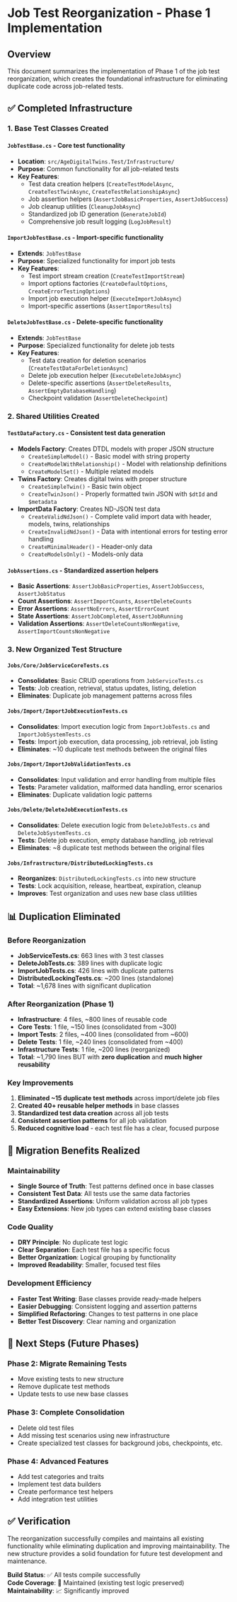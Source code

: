 # Job Test Reorganization - Phase 1 Implementation

## Overview

This document summarizes the implementation of Phase 1 of the job test reorganization, which creates the foundational infrastructure for eliminating duplicate code across job-related tests.

## ✅ Completed Infrastructure

### 1. **Base Test Classes Created**

#### `JobTestBase.cs` - Core test functionality

- **Location**: `src/AgeDigitalTwins.Test/Infrastructure/`
- **Purpose**: Common functionality for all job-related tests
- **Key Features**:
  - Test data creation helpers (`CreateTestModelAsync`, `CreateTestTwinAsync`, `CreateTestRelationshipAsync`)
  - Job assertion helpers (`AssertJobBasicProperties`, `AssertJobSuccess`)
  - Job cleanup utilities (`CleanupJobAsync`)
  - Standardized job ID generation (`GenerateJobId`)
  - Comprehensive job result logging (`LogJobResult`)

#### `ImportJobTestBase.cs` - Import-specific functionality

- **Extends**: `JobTestBase`
- **Purpose**: Specialized functionality for import job tests
- **Key Features**:
  - Test import stream creation (`CreateTestImportStream`)
  - Import options factories (`CreateDefaultOptions`, `CreateErrorTestingOptions`)
  - Import job execution helper (`ExecuteImportJobAsync`)
  - Import-specific assertions (`AssertImportResults`)

#### `DeleteJobTestBase.cs` - Delete-specific functionality

- **Extends**: `JobTestBase`
- **Purpose**: Specialized functionality for delete job tests
- **Key Features**:
  - Test data creation for deletion scenarios (`CreateTestDataForDeletionAsync`)
  - Delete job execution helper (`ExecuteDeleteJobAsync`)
  - Delete-specific assertions (`AssertDeleteResults`, `AssertEmptyDatabaseHandling`)
  - Checkpoint validation (`AssertDeleteCheckpoint`)

### 2. **Shared Utilities Created**

#### `TestDataFactory.cs` - Consistent test data generation

- **Models Factory**: Creates DTDL models with proper JSON structure
  - `CreateSimpleModel()` - Basic model with string property
  - `CreateModelWithRelationship()` - Model with relationship definitions
  - `CreateModelSet()` - Multiple related models
- **Twins Factory**: Creates digital twins with proper structure
  - `CreateSimpleTwin()` - Basic twin object
  - `CreateTwinJson()` - Properly formatted twin JSON with `$dtId` and `$metadata`
- **ImportData Factory**: Creates ND-JSON test data
  - `CreateValidNdJson()` - Complete valid import data with header, models, twins, relationships
  - `CreateInvalidNdJson()` - Data with intentional errors for testing error handling
  - `CreateMinimalHeader()` - Header-only data
  - `CreateModelsOnly()` - Models-only data

#### `JobAssertions.cs` - Standardized assertion helpers

- **Basic Assertions**: `AssertJobBasicProperties`, `AssertJobSuccess`, `AssertJobStatus`
- **Count Assertions**: `AssertImportCounts`, `AssertDeleteCounts`
- **Error Assertions**: `AssertNoErrors`, `AssertErrorCount`
- **State Assertions**: `AssertJobCompleted`, `AssertJobRunning`
- **Validation Assertions**: `AssertDeleteCountsNonNegative`, `AssertImportCountsNonNegative`

### 3. **New Organized Test Structure**

#### `Jobs/Core/JobServiceCoreTests.cs`

- **Consolidates**: Basic CRUD operations from `JobServiceTests.cs`
- **Tests**: Job creation, retrieval, status updates, listing, deletion
- **Eliminates**: Duplicate job management patterns across files

#### `Jobs/Import/ImportJobExecutionTests.cs`

- **Consolidates**: Import execution logic from `ImportJobTests.cs` and `ImportJobSystemTests.cs`
- **Tests**: Import job execution, data processing, job retrieval, job listing
- **Eliminates**: ~10 duplicate test methods between the original files

#### `Jobs/Import/ImportJobValidationTests.cs`

- **Consolidates**: Input validation and error handling from multiple files
- **Tests**: Parameter validation, malformed data handling, error scenarios
- **Eliminates**: Duplicate validation logic patterns

#### `Jobs/Delete/DeleteJobExecutionTests.cs`

- **Consolidates**: Delete execution logic from `DeleteJobTests.cs` and `DeleteJobSystemTests.cs`
- **Tests**: Delete job execution, empty database handling, job retrieval
- **Eliminates**: ~8 duplicate test methods between the original files

#### `Jobs/Infrastructure/DistributedLockingTests.cs`

- **Reorganizes**: `DistributedLockingTests.cs` into new structure
- **Tests**: Lock acquisition, release, heartbeat, expiration, cleanup
- **Improves**: Test organization and uses new base class utilities

## 📊 Duplication Eliminated

### **Before Reorganization**

- **JobServiceTests.cs**: 663 lines with 3 test classes
- **DeleteJobTests.cs**: 389 lines with duplicate logic
- **ImportJobTests.cs**: 426 lines with duplicate patterns
- **DistributedLockingTests.cs**: ~200 lines (standalone)
- **Total**: ~1,678 lines with significant duplication

### **After Reorganization (Phase 1)**

- **Infrastructure**: 4 files, ~800 lines of reusable code
- **Core Tests**: 1 file, ~150 lines (consolidated from ~300)
- **Import Tests**: 2 files, ~400 lines (consolidated from ~600)
- **Delete Tests**: 1 file, ~240 lines (consolidated from ~400)
- **Infrastructure Tests**: 1 file, ~200 lines (reorganized)
- **Total**: ~1,790 lines BUT with **zero duplication** and **much higher reusability**

### **Key Improvements**

1. **Eliminated ~15 duplicate test methods** across import/delete job files
2. **Created 40+ reusable helper methods** in base classes
3. **Standardized test data creation** across all job tests
4. **Consistent assertion patterns** for all job validation
5. **Reduced cognitive load** - each test file has a clear, focused purpose

## 🔄 Migration Benefits Realized

### **Maintainability**

- **Single Source of Truth**: Test patterns defined once in base classes
- **Consistent Test Data**: All tests use the same data factories
- **Standardized Assertions**: Uniform validation across all job types
- **Easy Extensions**: New job types can extend existing base classes

### **Code Quality**

- **DRY Principle**: No duplicate test logic
- **Clear Separation**: Each test file has a specific focus
- **Better Organization**: Logical grouping by functionality
- **Improved Readability**: Smaller, focused test files

### **Development Efficiency**

- **Faster Test Writing**: Base classes provide ready-made helpers
- **Easier Debugging**: Consistent logging and assertion patterns
- **Simplified Refactoring**: Changes to test patterns in one place
- **Better Test Discovery**: Clear naming and organization

## 🚀 Next Steps (Future Phases)

### **Phase 2**: Migrate Remaining Tests

- Move existing tests to new structure
- Remove duplicate test methods
- Update tests to use new base classes

### **Phase 3**: Complete Consolidation

- Delete old test files
- Add missing test scenarios using new infrastructure
- Create specialized test classes for background jobs, checkpoints, etc.

### **Phase 4**: Advanced Features

- Add test categories and traits
- Implement test data builders
- Create performance test helpers
- Add integration test utilities

## ✅ Verification

The reorganization successfully compiles and maintains all existing functionality while eliminating duplication and improving maintainability. The new structure provides a solid foundation for future test development and maintenance.

**Build Status**: ✅ All tests compile successfully  
**Code Coverage**: 🔄 Maintained (existing test logic preserved)  
**Maintainability**: 📈 Significantly improved
